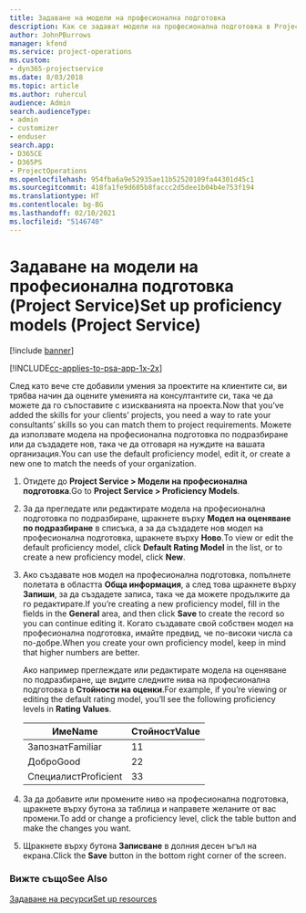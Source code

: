 ```yaml
---
title: Задаване на модели на професионална подготовка
description: Как се задават модели на професионална подготовка в Project Service
author: JohnPBurrows
manager: kfend
ms.service: project-operations
ms.custom:
- dyn365-projectservice
ms.date: 8/03/2018
ms.topic: article
ms.author: ruhercul
audience: Admin
search.audienceType:
- admin
- customizer
- enduser
search.app:
- D365CE
- D365PS
- ProjectOperations
ms.openlocfilehash: 954fba6a9e52935ae11b52520109fa44301d45c1
ms.sourcegitcommit: 418fa1fe9d605b8faccc2d5dee1b04b4e753f194
ms.translationtype: HT
ms.contentlocale: bg-BG
ms.lasthandoff: 02/10/2021
ms.locfileid: "5146740"
---
```

# <a name="set-up-proficiency-models-project-service"></a><span data-ttu-id="5cecd-103">Задаване на модели на професионална подготовка (Project Service)</span><span class="sxs-lookup"><span data-stu-id="5cecd-103">Set up proficiency models (Project Service)</span></span>

[!include [banner](../includes/psa-now-project-operations.md)]

[!INCLUDE[cc-applies-to-psa-app-1x-2x](../includes/cc-applies-to-psa-app-1x-2x.md)]

<span data-ttu-id="5cecd-104">След като вече сте добавили умения за проектите на клиентите си, ви трябва начин да оцените уменията на консултантите си, така че да можете да го съпоставите с изискванията на проекта.</span><span class="sxs-lookup"><span data-stu-id="5cecd-104">Now that you’ve added the skills for your clients’ projects, you need a way to rate your consultants’ skills so you can match them to project requirements.</span></span> <span data-ttu-id="5cecd-105">Можете да използвате модела на професионална подготовка по подразбиране или да създадете нов, така че да отговаря на нуждите на вашата организация.</span><span class="sxs-lookup"><span data-stu-id="5cecd-105">You can use the default proficiency model, edit it, or create a new one to match the needs of your organization.</span></span>  
  
1.  <span data-ttu-id="5cecd-106">Отидете до **Project Service > Модели на професионална подготовка**.</span><span class="sxs-lookup"><span data-stu-id="5cecd-106">Go to **Project Service > Proficiency Models**.</span></span>  
  
2.  <span data-ttu-id="5cecd-107">За да прегледате или редактирате модела на професионална подготовка по подразбиране, щракнете върху **Модел на оценяване по подразбиране** в списъка, а за да създадете нов модел на професионална подготовка, щракнете върху **Ново**.</span><span class="sxs-lookup"><span data-stu-id="5cecd-107">To view or edit the default proficiency model, click **Default Rating Model** in the list, or to create a new proficiency model, click **New**.</span></span>  
  
3.  <span data-ttu-id="5cecd-108">Ако създавате нов модел на професионална подготовка, попълнете полетата в областта **Обща информация**, а след това щракнете върху **Запиши**, за да създадете записа, така че да можете продължите да го редактирате.</span><span class="sxs-lookup"><span data-stu-id="5cecd-108">If you’re creating a new proficiency model, fill in the fields in the **General** area, and then click **Save** to create the record so you can continue editing it.</span></span> <span data-ttu-id="5cecd-109">Когато създавате свой собствен модел на професионална подготовка, имайте предвид, че по-високи числа са по-добре.</span><span class="sxs-lookup"><span data-stu-id="5cecd-109">When you create your own proficiency model, keep in mind that higher numbers are better.</span></span>  
  
     <span data-ttu-id="5cecd-110">Ако например преглеждате или редактирате модела на оценяване по подразбиране, ще видите следните нива на професионална подготовка в **Стойности на оценки**.</span><span class="sxs-lookup"><span data-stu-id="5cecd-110">For example, if you’re viewing or editing the default rating model, you’ll see the following proficiency levels in **Rating Values**.</span></span>  
  
    |<span data-ttu-id="5cecd-111">Име</span><span class="sxs-lookup"><span data-stu-id="5cecd-111">Name</span></span>|<span data-ttu-id="5cecd-112">Стойност</span><span class="sxs-lookup"><span data-stu-id="5cecd-112">Value</span></span>|  
    |----------|-----------|  
    |<span data-ttu-id="5cecd-113">Запознат</span><span class="sxs-lookup"><span data-stu-id="5cecd-113">Familiar</span></span>|<span data-ttu-id="5cecd-114">1</span><span class="sxs-lookup"><span data-stu-id="5cecd-114">1</span></span>|  
    |<span data-ttu-id="5cecd-115">Добро</span><span class="sxs-lookup"><span data-stu-id="5cecd-115">Good</span></span>|<span data-ttu-id="5cecd-116">2</span><span class="sxs-lookup"><span data-stu-id="5cecd-116">2</span></span>|  
    |<span data-ttu-id="5cecd-117">Специалист</span><span class="sxs-lookup"><span data-stu-id="5cecd-117">Proficient</span></span>|<span data-ttu-id="5cecd-118">3</span><span class="sxs-lookup"><span data-stu-id="5cecd-118">3</span></span>|  
  
4.  <span data-ttu-id="5cecd-119">За да добавите или промените ниво на професионална подготовка, щракнете върху бутона за таблица и направете желаните от вас промени.</span><span class="sxs-lookup"><span data-stu-id="5cecd-119">To add or change a proficiency level, click the table button and make the changes you want.</span></span>  
  
5.  <span data-ttu-id="5cecd-120">Щракнете върху бутона **Записване** в долния десен ъгъл на екрана.</span><span class="sxs-lookup"><span data-stu-id="5cecd-120">Click the **Save** button in the bottom right corner of the screen.</span></span>  
  
### <a name="see-also"></a><span data-ttu-id="5cecd-121">Вижте също</span><span class="sxs-lookup"><span data-stu-id="5cecd-121">See Also</span></span>  
 [<span data-ttu-id="5cecd-122">Задаване на ресурси</span><span class="sxs-lookup"><span data-stu-id="5cecd-122">Set up resources</span></span>](../psa/set-up-resources.md)
